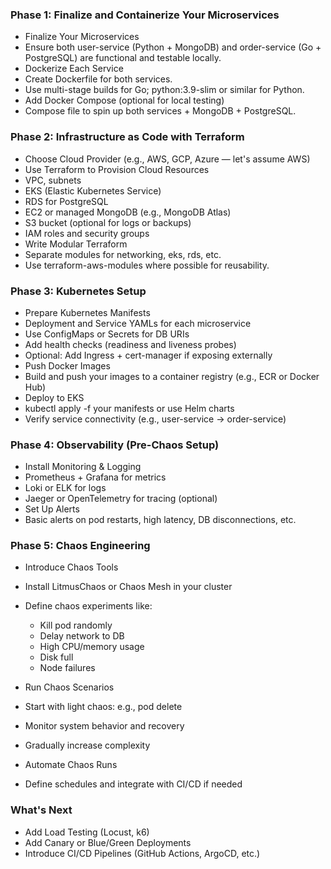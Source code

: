 ### Phase 1: Finalize and Containerize Your Microservices

- Finalize Your Microservices
- Ensure both user-service (Python + MongoDB) and order-service (Go + PostgreSQL) are functional and testable locally.
- Dockerize Each Service
- Create Dockerfile for both services.
- Use multi-stage builds for Go; python:3.9-slim or similar for Python.
- Add Docker Compose (optional for local testing)
- Compose file to spin up both services + MongoDB + PostgreSQL.

### Phase 2: Infrastructure as Code with Terraform

- Choose Cloud Provider (e.g., AWS, GCP, Azure — let's assume AWS)
- Use Terraform to Provision Cloud Resources
- VPC, subnets
- EKS (Elastic Kubernetes Service)
- RDS for PostgreSQL
- EC2 or managed MongoDB (e.g., MongoDB Atlas)
- S3 bucket (optional for logs or backups)
- IAM roles and security groups
- Write Modular Terraform
- Separate modules for networking, eks, rds, etc.
- Use terraform-aws-modules where possible for reusability.

### Phase 3: Kubernetes Setup
- Prepare Kubernetes Manifests
- Deployment and Service YAMLs for each microservice
- Use ConfigMaps or Secrets for DB URIs
- Add health checks (readiness and liveness probes)
- Optional: Add Ingress + cert-manager if exposing externally
- Push Docker Images
- Build and push your images to a container registry (e.g., ECR or Docker Hub)
- Deploy to EKS
- kubectl apply -f your manifests or use Helm charts
- Verify service connectivity (e.g., user-service → order-service)

### Phase 4: Observability (Pre-Chaos Setup)

- Install Monitoring & Logging
- Prometheus + Grafana for metrics
- Loki or ELK for logs
- Jaeger or OpenTelemetry for tracing (optional)
- Set Up Alerts
- Basic alerts on pod restarts, high latency, DB disconnections, etc.

### Phase 5: Chaos Engineering

- Introduce Chaos Tools
- Install LitmusChaos or Chaos Mesh in your cluster
- Define chaos experiments like:
    - Kill pod randomly
    - Delay network to DB
    - High CPU/memory usage
    - Disk full
    - Node failures

- Run Chaos Scenarios
- Start with light chaos: e.g., pod delete
- Monitor system behavior and recovery
- Gradually increase complexity
- Automate Chaos Runs
- Define schedules and integrate with CI/CD if needed

### What's Next

- Add Load Testing (Locust, k6)
- Add Canary or Blue/Green Deployments
- Introduce CI/CD Pipelines (GitHub Actions, ArgoCD, etc.)